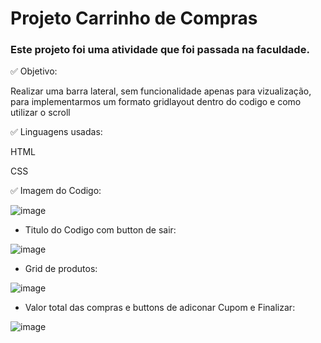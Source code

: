 # Projeto Carrinho de Compras

### Este projeto foi uma atividade que foi passada na faculdade.

✅ Objetivo:

  Realizar uma barra lateral, sem funcionalidade apenas para vizualização, para implementarmos 
  um formato gridlayout dentro do codigo e como utilizar o scroll
  
✅ Linguagens usadas:

  HTML
  
  CSS
    
✅ Imagem do Codigo:  

  ![image](https://github.com/user-attachments/assets/7a09dadd-16d9-4eda-acb2-14261c686421)
  
- Titulo do Codigo com button de sair:
  
![image](https://github.com/user-attachments/assets/ea278879-6ca1-4be0-874c-6ba70e74974d)

- Grid de produtos:
  
![image](https://github.com/user-attachments/assets/449b1dc8-ed22-49cc-8798-8696ffaef8f3)

- Valor total das compras e buttons de adiconar Cupom e Finalizar:

![image](https://github.com/user-attachments/assets/e18ba2d0-b19a-46bb-9b49-8711fce6b0c3)




